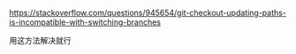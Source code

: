 https://stackoverflow.com/questions/945654/git-checkout-updating-paths-is-incompatible-with-switching-branches



用这方法解决就行